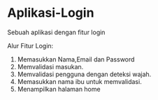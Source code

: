 # Aplikasi-Login
Sebuah aplikasi dengan fitur login

Alur Fitur Login:
1. Memasukkan Nama,Email dan Password
2. Memvalidasi masukan.
3. Memvalidasi pengguna dengan deteksi wajah.
4. Memasukkan nama ibu untuk memvalidasi.
5. Menampilkan halaman home
